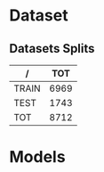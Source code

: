 # Dataset


## Datasets Splits
|   /   | TOT    | 
|-------|--------|
| TRAIN |   6969 |    
| TEST  |   1743 |  
| TOT   |   8712 |   



# Models

